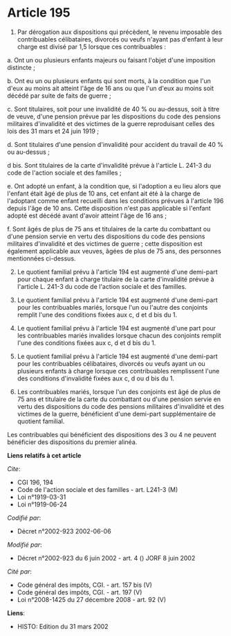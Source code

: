 # Article 195

1. Par dérogation aux dispositions qui précèdent, le revenu imposable des contribuables célibataires, divorcés ou veufs
n'ayant pas d'enfant à leur charge est divisé par 1,5 lorsque ces contribuables :

a. Ont un ou plusieurs enfants majeurs ou faisant l'objet d'une imposition distincte ;

b. Ont eu un ou plusieurs enfants qui sont morts, à la condition que l'un d'eux au moins ait atteint l'âge de 16 ans ou que
l'un d'eux au moins soit décédé par suite de faits de guerre ;

c. Sont titulaires, soit pour une invalidité de 40 % ou au-dessus, soit à titre de veuve, d'une pension prévue par les
dispositions du code des pensions militaires d'invalidité et des victimes de la guerre reproduisant celles des lois des 31
mars et 24 juin 1919 ;

d. Sont titulaires d'une pension d'invalidité pour accident du travail de 40 % ou au-dessus ;

d bis. Sont titulaires de la carte d'invalidité prévue à l'article L. 241-3 du code de l'action sociale et des familles ;

e. Ont adopté un enfant, à la condition que, si l'adoption a eu lieu alors que l'enfant était âgé de plus de 10 ans, cet
enfant ait été à la charge de l'adoptant comme enfant recueilli dans les conditions prévues à l'article 196 depuis l'âge de
10 ans. Cette disposition n'est pas applicable si l'enfant adopté est décédé avant d'avoir atteint l'âge de 16 ans ;

f. Sont âgés de plus de 75 ans et titulaires de la carte du combattant ou d'une pension servie en vertu des dispositions du
code des pensions militaires d'invalidité et des victimes de guerre ; cette disposition est également applicable aux veuves,
âgées de plus de 75 ans, des personnes mentionnées ci-dessus.

2. Le quotient familial prévu à l'article 194 est augmenté d'une demi-part pour chaque enfant à charge titulaire de la carte
d'invalidité prévue à l'article L. 241-3 du code de l'action sociale et des familles.

3. Le quotient familial prévu à l'article 194 est augmenté d'une demi-part pour les contribuables mariés, lorsque l'un ou
l'autre des conjoints remplit l'une des conditions fixées aux c, d et d bis du 1.

4. Le quotient familial prévu à l'article 194 est augmenté d'une part pour les contribuables mariés invalides lorsque chacun
des conjoints remplit l'une des conditions fixées aux c, d et d bis du 1.

5. Le quotient familial prévu à l'article 194 est augmenté d'une demi-part pour les contribuables célibataires, divorcés ou
veufs ayant un ou plusieurs enfants à charge lorsque ces contribuables remplissent l'une des conditions d'invalidité fixées
aux c, d ou d bis du 1.

6. Les contribuables mariés, lorsque l'un des conjoints est âgé de plus de 75 ans et titulaire de la carte du combattant ou
d'une pension servie en vertu des dispositions du code des pensions militaires d'invalidité et des victimes de la guerre,
bénéficient d'une demi-part supplémentaire de quotient familial.

Les contribuables qui bénéficient des dispositions des 3 ou 4 ne peuvent bénéficier des dispositions du premier alinéa.

**Liens relatifs à cet article**

_Cite_:

  - CGI 196, 194
  - Code de l'action sociale et des familles - art. L241-3 (M)
  - Loi n°1919-03-31
  - Loi n°1919-06-24

_Codifié par_:

  - Décret n°2002-923 2002-06-06

_Modifié par_:

  - Décret n°2002-923 du 6 juin 2002 - art. 4 () JORF 8 juin 2002

_Cité par_:

  - Code général des impôts, CGI. - art. 157 bis (V)
  - Code général des impôts, CGI. - art. 197 (V)
  - Loi n°2008-1425 du 27 décembre 2008 - art. 92 (V)

**Liens**:

  - HISTO: Edition du 31 mars 2002
